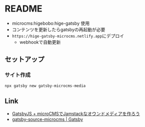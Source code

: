 # README

* microcms:higebobo:hige-gatsby 使用
* コンテンツを更新したらgatsbyの再起動が必要
* `https://hige-gatsby-microcms.netlify.app`にデプロイ
  * webhookで自動更新

## セットアップ

### サイト作成

```shell
npx gatsby new gatsby-microcms-media
```

## Link

* [GatsbyJS \+ microCMSでJamstackなオウンドメディアを作ろう](https://blog.microcms.io/gatsby-microcms-media/)
* [gatsby\-source\-microcms \| Gatsby](https://www.gatsbyjs.com/plugins/gatsby-source-microcms/)
